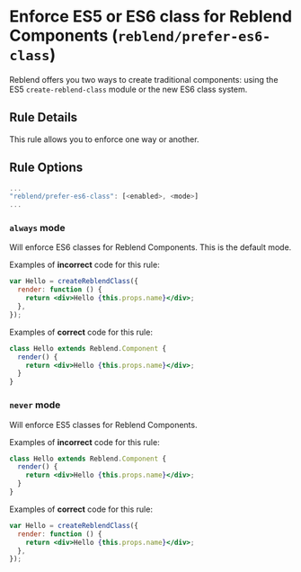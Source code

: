 # Enforce ES5 or ES6 class for Reblend Components (`reblend/prefer-es6-class`)

<!-- end auto-generated rule header -->

Reblend offers you two ways to create traditional components: using the ES5 `create-reblend-class` module or the new ES6 class system.

## Rule Details

This rule allows you to enforce one way or another.

## Rule Options

```js
...
"reblend/prefer-es6-class": [<enabled>, <mode>]
...
```

### `always` mode

Will enforce ES6 classes for Reblend Components. This is the default mode.

Examples of **incorrect** code for this rule:

```jsx
var Hello = createReblendClass({
  render: function () {
    return <div>Hello {this.props.name}</div>;
  },
});
```

Examples of **correct** code for this rule:

```jsx
class Hello extends Reblend.Component {
  render() {
    return <div>Hello {this.props.name}</div>;
  }
}
```

### `never` mode

Will enforce ES5 classes for Reblend Components.

Examples of **incorrect** code for this rule:

```jsx
class Hello extends Reblend.Component {
  render() {
    return <div>Hello {this.props.name}</div>;
  }
}
```

Examples of **correct** code for this rule:

```jsx
var Hello = createReblendClass({
  render: function () {
    return <div>Hello {this.props.name}</div>;
  },
});
```
